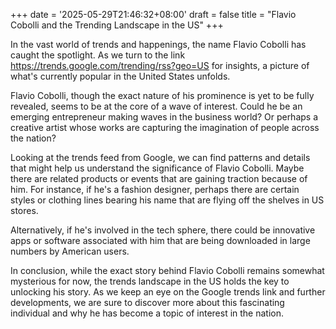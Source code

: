 +++
date = '2025-05-29T21:46:32+08:00'
draft = false
title = "Flavio Cobolli and the Trending Landscape in the US"
+++

In the vast world of trends and happenings, the name Flavio Cobolli has caught the spotlight. As we turn to the link https://trends.google.com/trending/rss?geo=US for insights, a picture of what's currently popular in the United States unfolds.

Flavio Cobolli, though the exact nature of his prominence is yet to be fully revealed, seems to be at the core of a wave of interest. Could he be an emerging entrepreneur making waves in the business world? Or perhaps a creative artist whose works are capturing the imagination of people across the nation?

Looking at the trends feed from Google, we can find patterns and details that might help us understand the significance of Flavio Cobolli. Maybe there are related products or events that are gaining traction because of him. For instance, if he's a fashion designer, perhaps there are certain styles or clothing lines bearing his name that are flying off the shelves in US stores.

Alternatively, if he's involved in the tech sphere, there could be innovative apps or software associated with him that are being downloaded in large numbers by American users.

In conclusion, while the exact story behind Flavio Cobolli remains somewhat mysterious for now, the trends landscape in the US holds the key to unlocking his story. As we keep an eye on the Google trends link and further developments, we are sure to discover more about this fascinating individual and why he has become a topic of interest in the nation.